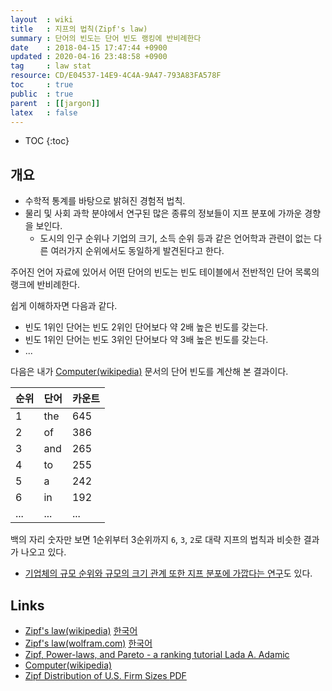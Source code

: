 ```yaml
---
layout  : wiki
title   : 지프의 법칙(Zipf's law)
summary : 단어의 빈도는 단어 빈도 랭킹에 반비례한다
date    : 2018-04-15 17:47:44 +0900
updated : 2020-04-16 23:48:58 +0900
tag     : law stat
resource: CD/E04537-14E9-4C4A-9A47-793A83FA578F
toc     : true
public  : true
parent  : [[jargon]]
latex   : false
---
```

* TOC
{:toc}

## 개요

* 수학적 통계를 바탕으로 밝혀진 경험적 법칙.
* 물리 및 사회 과학 분야에서 연구된 많은 종류의 정보들이 지프 분포에 가까운 경향을 보인다.
    * 도시의 인구 순위나 기업의 크기, 소득 순위 등과 같은 언어학과 관련이 없는 다른 여러가지 순위에서도 동일하게 발견된다고 한다.

>
주어진 언어 자료에 있어서 어떤 단어의 빈도는 빈도 테이블에서 전반적인 단어 목록의 랭크에 반비례한다.

쉽게 이해하자면 다음과 같다.

* 빈도 1위인 단어는 빈도 2위인 단어보다 약 2배 높은 빈도를 갖는다.
* 빈도 1위인 단어는 빈도 3위인 단어보다 약 3배 높은 빈도를 갖는다.
* ...

다음은 내가 [Computer(wikipedia)](https://en.wikipedia.org/wiki/Computer ) 문서의 단어 빈도를 계산해 본 결과이다.

| 순위 | 단어 | 카운트 |
|------|------|--------|
| 1    | the  | 645    |
| 2    | of   | 386    |
| 3    | and  | 265    |
| 4    | to   | 255    |
| 5    | a    | 242    |
| 6    | in   | 192    |
| ...  | ...  | ...    |

백의 자리 숫자만 보면 1순위부터 3순위까지 `6`, `3`, `2`로 대략 지프의 법칙과 비슷한 결과가 나오고 있다.

* [기업체의 규모 순위와 규모의 크기 관계 또한 지프 분포에 가깝다는 연구](http://science.sciencemag.org/content/293/5536/1818/tab-pdf )도 있다.


## Links

* [Zipf's law(wikipedia)](https://en.wikipedia.org/wiki/Zipf%27s_law ) [한국어](https://ko.wikipedia.org/wiki/%EC%A7%80%ED%94%84%EC%9D%98_%EB%B2%95%EC%B9%99 )
* [Zipf's law(wolfram.com)](https://www.wolfram.com/language/11/text-and-language-processing/zipfs-law.en.html?footer=lang) [한국어](https://www.wolfram.com/language/11/text-and-language-processing/zipfs-law.ko.html?footer=lang )
* [Zipf, Power-laws, and Pareto - a ranking tutorial Lada A. Adamic](http://www.hpl.hp.com/research/idl/papers/ranking/ranking.html )
* [Computer(wikipedia)](https://en.wikipedia.org/wiki/Computer )
* [Zipf Distribution of U.S. Firm Sizes ](http://science.sciencemag.org/content/293/5536/1818/tab-pdf ) [PDF](http://www2.econ.iastate.edu/tesfatsi/USFirmSizesAreZipfDistributed.RAxtell2001.pdf )
